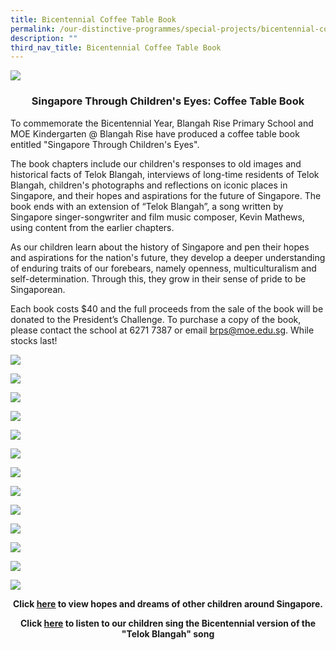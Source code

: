 ```yaml
---
title: Bicentennial Coffee Table Book
permalink: /our-distinctive-programmes/special-projects/bicentennial-coffee-table-book/
description: ""
third_nav_title: Bicentennial Coffee Table Book
---
```

![](/images/Special-Projects-Bicentennial-Coffee-Table-Book.png)

<h3 style="text-align: center;"><strong>Singapore Through Children's Eyes: Coffee Table Book</strong></h3>
<p>To commemorate the Bicentennial Year, Blangah Rise Primary School and MOE Kindergarten @ Blangah Rise have produced a coffee table book entitled "Singapore Through Children's Eyes".</p>
<p>The book chapters include our children's responses to old images and historical facts of Telok Blangah, interviews of long-time residents of Telok Blangah, children's photographs and reflections on iconic places in Singapore, and their hopes and aspirations for the future of Singapore. The book ends with an extension of &ldquo;Telok Blangah&rdquo;, a song written by Singapore singer-songwriter and film music composer, Kevin Mathews, using content from the earlier chapters.</p>
<p>As our children learn about the history of Singapore and pen their hopes and aspirations for the nation's future, they develop a deeper understanding of enduring traits of our forebears, namely openness, multiculturalism and self-determination. Through this, they grow in their sense of pride to be Singaporean.</p>
<p>Each book costs $40 and the full proceeds from the sale of the book will be donated to the President&rsquo;s Challenge. To purchase a copy of the book, please contact the school at 6271 7387 or email&nbsp;<a href="mailto:brps@moe.edu.sg">brps@moe.edu.sg</a>. While stocks last!</p>

![](/images/image002.jpeg)

![](/images/123.png)

![](/images/234.png)

![](/images/345.png)

![](/images/456.png)

![](/images/567.png)

![](/images/678.png)

![](/images/789.png)

![](/images/8910.png)

![](/images/9%20(1).png)

![](/images/101112.png)

![](/images/11.png)

![](/images/12.png)

<p style="text-align: center;"><strong>Click&nbsp;<a href="https://www.facebook.com/pg/Blangah-Rise-Primary-School-1143547012326368/photos/?tab=album&amp;album_id=2896784993669219&amp;ref=page_internal"><u>here</u></a>&nbsp;to view hopes and dreams of other children around Singapore.</strong></p>
<p style="text-align: center;"><strong>Click&nbsp;<a href="https://blangahrisepri.moe.edu.sg/telok-blangah-song-our-bicentennial-version/">here</a>&nbsp;to listen to our children sing the Bicentennial version of the "Telok Blangah" song</strong></p>